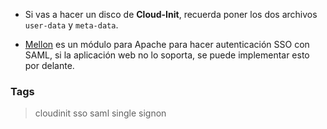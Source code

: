 * Si vas a hacer un disco de **Cloud-Init**, recuerda poner los dos archivos `user-data` y `meta-data`.

* [Mellon](https://github.com/Uninett/mod_auth_mellon) es un módulo para Apache para hacer
  autenticación SSO con SAML, si la aplicación web no lo soporta, se puede implementar esto por delante.

### Tags
> cloudinit sso saml single signon
